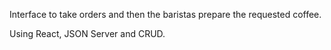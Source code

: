 Interface to take orders and then the baristas prepare the requested coffee.

Using React, JSON Server and CRUD.
